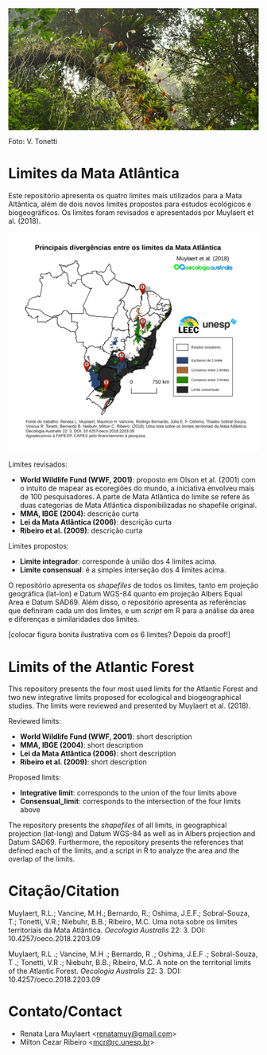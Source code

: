 
<img align="center" width="1000" src="/images/cantareira_tonetti_cut.png">

Foto: V. Tonetti

# Limites da Mata Atlântica 

Este repositório apresenta os quatro limites mais utilizados para a Mata Altântica, além de dois novos limites propostos para estudos ecológicos e biogeográficos. Os limites foram revisados e apresentados por Muylaert et al. (2018).


<p align="center"> 
<img width="550" src="/images/Fig_release_v02.png">
</p> 

Limites revisados:  
+ __World Wildlife Fund (WWF, 2001)__: proposto em Olson et al. (2001) com o intuito de mapear as ecoregiões do mundo, a iniciativa envolveu mais de 100 pesquisadores. A parte de Mata Atlântica do limite se refere às duas categorias de Mata Atlântica disponibilizadas no shapefile original.
+ __MMA, IBGE (2004)__: descrição curta
+ __Lei da Mata Atlântica (2006)__: descrição curta
+ __Ribeiro et al. (2009)__: descrição curta

Limites propostos:  
+ __Limite integrador__: corresponde à união dos 4 limites acima.
+ __Limite consensual__: é a simples interseção dos 4 limites acima.

O repositório apresenta os _shapefiles_ de todos os limites, tanto em projeção geográfica (lat-lon) e Datum WGS-84 quanto em projeção Albers Equal Area e Datum SAD69. Além disso, o repositório apresenta as referências que definiram cada um dos limites, e um _script_ em R para a análise da área e diferenças e similaridades dos limites.

[colocar figura bonita ilustrativa com os 6 limites? Depois da proof!]

# Limits of the Atlantic Forest 

This repository presents the four most used limits for the Atlantic Forest and two new integrative limits proposed for ecological and biogeographical studies. The limits were reviewed and presented by Muylaert et al. (2018).

Reviewed limits:  
+ __World Wildlife Fund (WWF, 2001)__: short description
+ __MMA, IBGE (2004)__: short description
+ __Lei da Mata Atlântica (2006)__: short description
+ __Ribeiro et al. (2009)__: short description

Proposed limits:  
+ __Integrative limit__: corresponds to the union of the four limits above
+ __Consensual_limit__: corresponds to the intersection of the four limits above

The repository presents the _shapefiles_ of all limits, in geographical projection (lat-long) and Datum WGS-84 as well as in Albers projection and Datum SAD69. Furthermore, the repository presents the references that defined each of the limits, and a script in R to analyze the area and the overlap of the limits.

# Citação/Citation

Muylaert, R.L.; Vancine, M.H.; Bernardo, R.; Oshima, J.E.F.; Sobral-Souza, T.; Tonetti, V.R.; Niebuhr, B.B.; Ribeiro, M.C. Uma nota sobre os limites territoriais da Mata Atlântica. _Oecologia Australis_ 22: 3. DOI: 10.4257/oeco.2018.2203.09

Muylaert, R.L .; Vancine, M.H .; Bernardo, R .; Oshima, J.E.F .; Sobral-Souza, T .; Tonetti, V.R .; Niebuhr, B.B.; Ribeiro, M.C. A note on the territorial limits of the Atlantic Forest.  _Oecologia Australis_ 22: 3. DOI: 10.4257/oeco.2018.2203.09

# Contato/Contact

+ Renata Lara Muylaert <<renatamuy@gmail.com>>  
+ Milton Cezar Ribeiro <<mcr@rc.unesp.br>>

